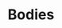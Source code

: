 ---
title: 'Bodies'
icon: icon.png
redirect: 'techs/collections/shapes/function:shape_3D'

content:
    items: 
        - '@taxonomy.function': 'shape_3D'
    filter:
        published: true
        type: 'tech' 
---